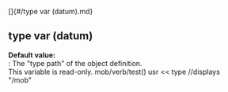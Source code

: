 []{#/type var (datum).md}    
## type var (datum)    
**Default value:**    
:   The \"type path\" of the object definition.    
This variable is read-only. mob/verb/test() usr \<\< type //displays    
\"/mob\"  